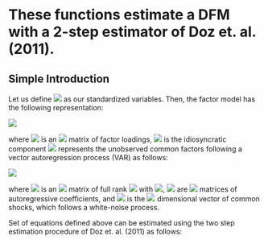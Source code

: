 # These functions estimate a DFM with a 2-step estimator of Doz et. al. (2011).

## Simple Introduction

Let us define <img src="https://render.githubusercontent.com/render/math?math=x_{t}=(x_{1,t},x_{2,t},\dots,x_{n,t})', t_m=1,2,\dots,T_m"> as our standardized variables. Then, the factor model has the following representation:

<img src="https://render.githubusercontent.com/render/math?math=x_{t} = \Lambda f_{t}+\epsilon_{t}; \quad \epsilon_{t}\sim \mathbb{N}(0,\Sigma_{\epsilon_{t}}),">

where <img src="https://render.githubusercontent.com/render/math?math=\Lambda"> is an <img src="https://render.githubusercontent.com/render/math?math=n \times r"> matrix of factor loadings, <img src="https://render.githubusercontent.com/render/math?math=\epsilon_{t}"> is the idiosyncratic component <img src="https://render.githubusercontent.com/render/math?math=f_{t_m}=(f_{1,t_m},f_{2,t_m},\dots,f_{r,t_m})'"> represents the unobserved common factors following a vector autoregression process (VAR) as follows:

<img src="https://render.githubusercontent.com/render/math?math=f_{t_m} = \sum_{i=1}^{p}A_i f_{t_m-i}+B\eta_{t}; \quad \eta_{t_m}\sim \mathbb{N}(0,I_{q}),">

where <img src="https://render.githubusercontent.com/render/math?math=B"> is an <img src="https://render.githubusercontent.com/render/math?math=r \times q"> matrix of full rank <img src="https://render.githubusercontent.com/render/math?math=q"> with <img src="https://render.githubusercontent.com/render/math?math=q \leqslant r">, <img src="https://render.githubusercontent.com/render/math?math=A_1,A_2,\dots,A_p"> are <img src="https://render.githubusercontent.com/render/math?math=r\times r"> matrices of autoregressive coefficients, and <img src="https://render.githubusercontent.com/render/math?math=\eta_{t}"> is the <img src="https://render.githubusercontent.com/render/math?math=q"> dimensional vector of common shocks, which follows a white-noise process.

Set of equations defined above can be estimated using the two step estimation procedure of Doz et. al. (2011) as follows:
